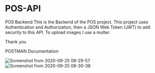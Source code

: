 # POS-API
POS Backend
This is the Backend of the POS project.
This project uses Authentication and Authorization, then a JSON Web Token (JWT) to add security to this API. To upload images I use a multer.


Thank you

POSTMAN Documentation

![Screenshot from 2020-09-25 08-29-57](https://user-images.githubusercontent.com/49190810/94216438-876bd100-ff09-11ea-9b80-b7123150e298.png)
![Screenshot from 2020-09-25 08-30-38](https://user-images.githubusercontent.com/49190810/94216443-8a66c180-ff09-11ea-9659-c140bfee3c08.png)
